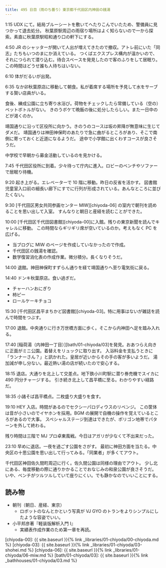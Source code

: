 ```yaml
---
title: 495 日目（雨のち曇り）東京都千代田区内神田の銭湯
---
```


1:15 UDX にて。結局ブルーシートを敷いてへたりこんでいたため、警備員に見つかって退去処分。
秋葉原駅周辺の雨宿り場所はよく知らないので一から探索。素直に秋葉原駅昭和通り口の軒下にする。

4:50 JR のシャッターが開いて人出が増えてきたので撤収。アトレ前にいた「同志」たちもいつのまにか消えている。
つくばエクスプレス構内が温かいので、それにつられて潜り込む。待合スペースを発見したので客のふりをして居眠り。
この時間はどうせ誰も人待ちはいない。

6:10 体がだるいが出発。

6:35 なか卯秋葉原店に移動して朝食。私が着席する場所を予見して水をサーブする賢い店員がいる。

食後、練成公園に立ち寄り水浴び。荷物をチェックしたら常備している（空の）ペットボトルがない。
きのうボケて晩飯の後に処分したらしい。また一日中のどが渇くのか。

靖国通りに沿って区役所に向かう。きのうのコースは坂の昇降が無意味に生じてダメだ。
靖国通りは神田神保町のあたりで急に曲がるところがあり、そこで南側に寄っておくと近道になるようだ。
途中で小学館に出くわすコースが良さそうだ。

中学校で早朝から募金活動しているのを見かける。

7:45 千代田区役所に到着。少々待って庁内に進入。ロビーのベンチやソファーで居眠り待機。

9:20 起き上がる。エレベーターで 10 階に移動。昨日の反省を活かす。
図書館児童室入口前の細長い廊下にすでに行列が形成されている。あんなところに並びたくない。

9:30 [千代田区男女共同参画センター MIW][chiyoda-06] の室内で朝刊を読めることを思い出して入室。
すんなりと朝日と産経を読むことができた。

10:00 [千代田区千代田図書館][chiyoda-00]に入館。残りの東京新聞を読んでキャレルに移動。
この時間ならギリギリ席が空いているのか。考えもなく PC を広げる。

* 当ブログに MIW のページを作成していなかったので作成。
* 千代田区の銭湯を確認。
* 数学復習消化表の作成作業。微分積分。長くなりそうだ。

14:00 退館。神田神保町すずらん通りを経て靖国通りへ至り電気街に戻る。

14:40 ドンキ秋葉原店。食い過ぎだ。

* チャーハンおにぎり
* 柿ピー
* ロールケーキチョコ

15:30 [千代田区昌平まちかど図書館][chiyoda-03]。特に用事はないが雑誌を読んで時間をつぶす。

17:00 退館。中央通りに行き万世橋方面に歩く。そこから内神田へ足を踏み入れる。

17:40 [稲荷湯（内神田一丁目）][bath/01-chiyoda/03]を発見。おあつらえ向きに正面がミニ公園。着替えをリュックに取り出す。
入浴料金を支払うときに「ランナーさん？」と訊かれた。皇居が近いからその手の客が多いようだ。
湯加減が申し分ない。最近熱い湯の店が続いたので安心する。

18:15 退店。大通りを北上して交差点。地下鉄小川町駅に潜り券売機でスイカに 490 円分チャージする。
引き続き北上して昌平橋に至る。わかりやすい経路だ。

18:35 小諸そば昌平橋点。二枚盛り大盛りを食す。

19:10 HEY 入店。時間があるのでセクシーパロディウスのリベンジ。
この筐体は音が小さいのでイヤホンを採用。BGM の展開で自機の操作を覚えているところがあるので大事。
スペシャルステージ到達はできたが、ポリゴン地帯でパターンを外して終わる。

残り時間は三階で MJ プロ卓東風戦。今日はアガリが少なくて不出来だった。

23:10 早めに退店。一夜を過ごす公園をさがす。
最初に神田方面を当たる。中央区の十思公園を思い出して行ってみる。「同業者」が多くてアウト。

千代田区神田佐久間町周辺に行く。佐久間公園は同様の理由でアウト。
少し北にある、毎度移動の際に通りかかることでおなじみの和泉公園が良さそうだ。
いや、ベンチがツルツルしていて座りにくい。でも静かなのでいいことにする。

## 読み物

* 朝刊（朝日、産経、東京）
  * ロボットのなんとかという写真が VJ GYO のトランをよりシンプルにしたような容姿でいい。
* 小平邦彦著『軽装版解析入門 I』
  * 実績表作成作業のため第一章を再読。

[chiyoda-00]: {{ site.baseurl }}{% link _libraries/01-chiyoda/00-chiyoda.md %}
[chiyoda-03]: {{ site.baseurl }}{% link _libraries/01-chiyoda/03-shohei.md %}
[chiyoda-06]: {{ site.baseurl }}{% link _libraries/01-chiyoda/06-miw.md %}
[bath/01-chiyoda/03]: {{ site.baseurl }}{% link _bathhouses/01-chiyoda/03.md %}
